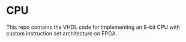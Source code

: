 # CPU
This repo contains the VHDL code for implementing an 8-bit CPU with custom instruction set architecture on FPGA.
